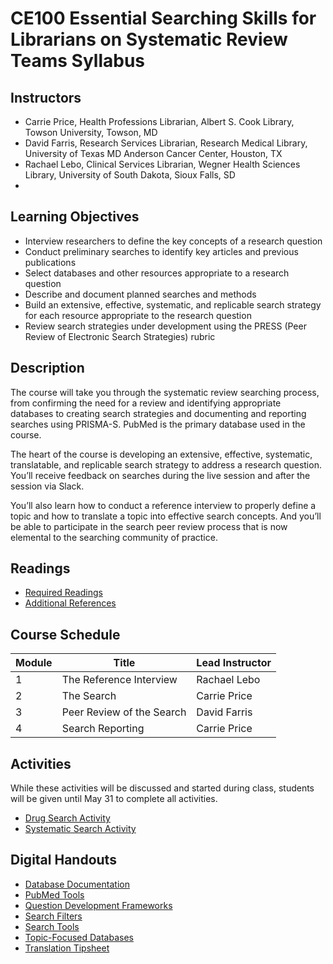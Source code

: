 # CE100 Essential Searching Skills for Librarians on Systematic Review Teams Syllabus

## Instructors

- Carrie Price, Health Professions Librarian, Albert S. Cook Library, Towson University, Towson, MD
- David Farris, Research Services Librarian, Research Medical Library, University of Texas MD Anderson Cancer Center, Houston, TX
- Rachael Lebo, Clinical Services Librarian, Wegner Health Sciences Library, University of South Dakota, Sioux Falls, SD
- 
## Learning Objectives
* Interview researchers to define the key concepts of a research question
* Conduct preliminary searches to identify key articles and previous publications
* Select databases and other resources appropriate to a research question
* Describe and document planned searches and methods
* Build an extensive, effective, systematic, and replicable search strategy for each resource appropriate to the research question
* Review search strategies under development using the PRESS (Peer Review of Electronic Search Strategies) rubric

## Description

The course will take you through the systematic review searching process, from confirming the need for a review and identifying appropriate databases to creating search strategies and documenting and reporting searches using PRISMA-S. PubMed is the primary database used in the course. 

The heart of the course is developing an extensive, effective, systematic, translatable, and replicable search strategy to address a research question. You’ll receive feedback on searches during the live session and after the session via Slack. 

You’ll also learn how to conduct a reference interview to properly define a topic and how to translate a topic into effective search concepts. And you’ll be able to participate in the search peer review process that is now elemental to the searching community of practice.

## Readings
- [Required Readings](https://github.com/carrieprice78/mla-search-course-2022/blob/main/readings/required-readings.md)
- [Additional References](https://github.com/carrieprice78/mla-search-course-2022/blob/main/readings/suggested-readings.md)

## Course Schedule

| Module   | Title | Lead Instructor |
| ----------- | ----------- | -------|
| 1   | The Reference Interview | Rachael Lebo |
| 2 | The Search      | Carrie Price |
| 3 | Peer Review  of the Search | David Farris |
| 4 | Search Reporting | Carrie Price |

## Activities

While these activities will be discussed and started during class, students will be given until May 31 to complete all activities.

- [Drug Search Activity](https://github.com/carrieprice78/mla-search-course-2022/blob/main/activities/drug-search-activity.md)
- [Systematic Search Activity](https://github.com/carrieprice78/mla-search-course-2022/blob/main/activities/systematic-search-activity.md)

## Digital Handouts

- [Database Documentation](https://github.com/carrieprice78/mla-search-course-2022/blob/main/handouts/database-documentation-handout.md)
- [PubMed Tools](https://github.com/carrieprice78/mla-search-course-2022/blob/main/handouts/pubmed-tools.md)
- [Question Development Frameworks](https://github.com/carrieprice78/mla-search-course-2022/blob/main/handouts/question-development-frameworks.md)
- [Search Filters](https://github.com/carrieprice78/mla-search-course-2022/blob/main/handouts/search-filters.md)
- [Search Tools](https://github.com/carrieprice78/mla-search-course-2022/blob/main/handouts/search-tools.md)
- [Topic-Focused Databases](https://drive.google.com/file/d/1AUwQeKGaHqbiPggyJlaHg-RRZdGOeKcx/view?usp=sharing)
- [Translation Tipsheet](https://github.com/carrieprice78/mla-search-course-2022/blob/main/handouts/translation-tipsheet.md)





